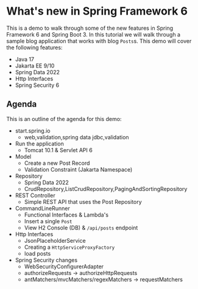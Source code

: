 # What's new in Spring Framework 6

This is a demo to walk through some of the new features in Spring Framework 6 and Spring Boot 3. In this tutorial we will walk through a sample blog application that works with blog `Posts`s. This demo will cover the following features: 

- Java 17
- Jakarta EE 9/10
- Spring Data 2022
- Http Interfaces
- Spring Security 6

## Agenda

This is an outline of the agenda for this demo: 

- start.spring.io
  - web,validation,spring data jdbc,validation
- Run the application 
  - Tomcat 10.1 & Servlet API 6
- Model
  - Create a new Post Record
  - Validation Constraint (Jakarta Namespace) 
- Repository
  - Spring Data 2022
  - CrudRepository,ListCrudRepository,PagingAndSortingRepository
- REST Controller
  - Simple REST API that uses the Post Repository 
- CommandLineRunner
  - Functional Interfaces & Lambda's
  - Insert a single `Post`
  - View H2 Console (DB) & `/api/posts` endpoint
- Http Interfaces
  - JsonPlaceholderService
  - Creating a `HttpServiceProxyFactory`
  - load posts
- Spring Security changes
  - WebSecurityConfigurerAdapter
  - authorizeRequests -> authorizeHttpRequests 
  - antMatchers/mvcMatchers/regexMatchers -> requestMatchers